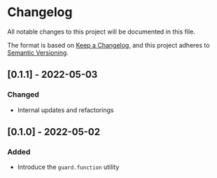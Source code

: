 # Changelog

All notable changes to this project will be documented in this file.

The format is based on [Keep a Changelog](https://keepachangelog.com/en/1.0.0/), and this project adheres to [Semantic Versioning](https://semver.org/spec/v2.0.0.html).

## [0.1.1] - 2022-05-03

### Changed

- Internal updates and refactorings

## [0.1.0] - 2022-05-02

### Added

- Introduce the `guard.function` utility
